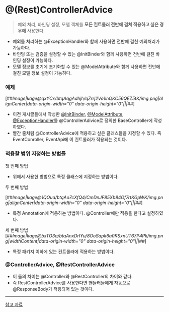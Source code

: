 # @(Rest)ControllerAdvice
> 예외 처리, 바인딩 설정, 모델 객체를 **모든 컨트롤러 전반에 걸쳐 적용하고 싶은 경우에** 사용한다.  

- 예외를 처리하는 @ExceptionHandler와 함께 사용하면 전반에 걸친 예외처리가 가능하다.
- 바인딩 또는 검증을 설정할 수 있는 @InitBinder와 함께 사용하면 전반에 걸친 바인딩 설정이 가능하다.
- 모델 정보를 초기에 초기화할 수 있는 @ModelAttribute와 함께 사용하면 전반에 걸친 모델 정보 설정이 가능하다.

### 예제

[##_Image|kage@qxYCx/btqAqgAdhjh/qZrrj2Vo1lnQKC56QEZ5tK/img.png|alignCenter|data-origin-width="0" data-origin-height="0"|||_##]

- 이전 게시글들에서 작성한 [@InitBinder](https://sun-22.tistory.com/9?category=363027), [@ModelAttribute](https://sun-22.tistory.com/8?category=363027), [@ExceptionHandler](https://sun-22.tistory.com/12?category=363027)를 @ControllerAdivice로 정의한 BaseController에 작성하였다.
- 빨간 줄처럼 @ControllerAdvice에 적용하고 싶은 클래스들을 지정할 수 있다. 즉 EventConroller, EventApi에 이 컨트롤러가 적용되는 것이다.

### 적용할 범위 지정하는 방법들
첫 번째 방법
- 위에서 사용한 방법으로 특정 클래스에 지정하는 방법이다.

두 번째 방법

[##_Image|kage@1QOua/btqAo7cXfQ4/CmDnJF85Xb84Of7rtKGpWK/img.png|alignCenter|data-origin-width="0" data-origin-height="0"|||_##]
- 특정 Annotation에 적용하는 방법이다.  @Controller에만 적용을 한다고 설정하였다.


세 번째 방법
[##_Image|kage@bxTO3a/btqAnxDrIYu/8OoSapk6a0KSxnUT67P4Pk/img.png|widthContent|data-origin-width="0" data-origin-height="0"|||_##]

- 특정 패키지 이하에 있는 컨트롤러에 적용하는 방법이다.

### @ControllerAdvice,  @RestControllerAdvice

- 이 둘의 차이는 @Controller와 @RestController의 차이와 같다.
- 즉 RestControllerAdvice를 사용한다면 핸들러들에게 자동으로 @ResponseBody가 적용되어 있는 것이다.

---

[참고 자료](https://www.inflearn.com/course/%EC%9B%B9-mvc)
